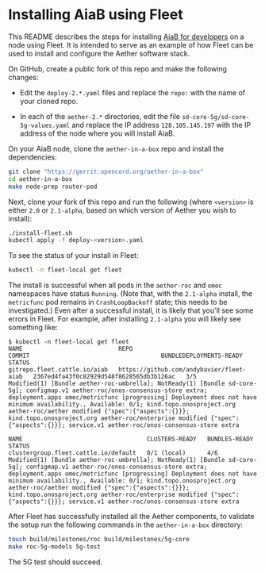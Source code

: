 # Installing AiaB using Fleet

This README describes the steps for installing [AiaB for developers](https://docs.aetherproject.org/master/developer/aiab.html#)
on a node using Fleet. It is intended to serve as an example of how Fleet can be used to install
and configure the Aether software stack.

On GitHub, create a public fork of this repo and make the following changes:

* Edit the `deploy-2.*.yaml` files and replace the `repo:` with the name of your cloned repo.

* In each of the `aether-2.*` directories, edit the file `sd-core-5g/sd-core-5g-values.yaml`
  and replace the IP address `128.105.145.197` with the IP address of the node where you will
  install AiaB.

On your AiaB node, clone the `aether-in-a-box` repo and install the dependencies:

```bash
git clone "https://gerrit.opencord.org/aether-in-a-box"
cd aether-in-a-box
make node-prep router-pod
```

Next, clone your fork of this repo and run the following (where `<version>` is either `2.0`
or `2.1-alpha`, based on which version of Aether you wish to install):

```bash
./install-fleet.sh
kubectl apply -f deploy-<version>.yaml
```

To see the status of your install in Fleet:

```bash
kubectl -n fleet-local get fleet
```

The install is successful when all pods in the `aether-roc` and `omec` namespaces have status `Running`.
(Note that, with the `2.1-alpha` install, the `metricfunc` pod remains in `CrashLoopBackoff` state;
this needs to be investigated.)  Even after a successful install, it is likely that you'll see some errors
in Fleet.  For example, after installing `2.1-alpha` you will likely see something like:

```
$ kubectl -n fleet-local get fleet
NAME                           REPO                                       COMMIT                                     BUNDLEDEPLOYMENTS-READY   STATUS
gitrepo.fleet.cattle.io/aiab   https://github.com/andybavier/fleet-aiab   2367ed4fa43f0c82929d548f8628565db3b126ac   3/5                       Modified(1) [Bundle aether-roc-umbrella]; NotReady(1) [Bundle sd-core-5g]; configmap.v1 aether-roc/onos-consensus-store extra; deployment.apps omec/metricfunc [progressing] Deployment does not have minimum availability., Available: 0/1; kind.topo.onosproject.org aether-roc/aether modified {"spec":{"aspects":{}}}; kind.topo.onosproject.org aether-roc/enterprise modified {"spec":{"aspects":{}}}; service.v1 aether-roc/onos-consensus-store extra

NAME                                   CLUSTERS-READY   BUNDLES-READY   STATUS
clustergroup.fleet.cattle.io/default   0/1 (local)      4/6             Modified(1) [Bundle aether-roc-umbrella]; NotReady(1) [Bundle sd-core-5g]; configmap.v1 aether-roc/onos-consensus-store extra; deployment.apps omec/metricfunc [progressing] Deployment does not have minimum availability., Available: 0/1; kind.topo.onosproject.org aether-roc/aether modified {"spec":{"aspects":{}}}; kind.topo.onosproject.org aether-roc/enterprise modified {"spec":{"aspects":{}}}; service.v1 aether-roc/onos-consensus-store extra
```

After Fleet has successfully installed all the Aether components, to validate the setup
run the following commands in the `aether-in-a-box` directory:

```bash
touch build/milestones/roc build/milestones/5g-core
make roc-5g-models 5g-test
```

The 5G test should succeed.
